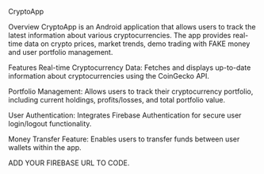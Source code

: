 CryptoApp 

Overview
CryptoApp is an Android application that allows users to track the latest information about various cryptocurrencies. The app provides real-time data on crypto prices, market trends, demo trading with FAKE money and user portfolio management.

Features
Real-time Cryptocurrency Data: Fetches and displays up-to-date information about cryptocurrencies using the CoinGecko API.

Portfolio Management: Allows users to track their cryptocurrency portfolio, including current holdings, profits/losses, and total portfolio value.

User Authentication: Integrates Firebase Authentication for secure user login/logout functionality.

Money Transfer Feature: Enables users to transfer funds between user wallets within the app.

ADD YOUR FIREBASE URL TO CODE.
